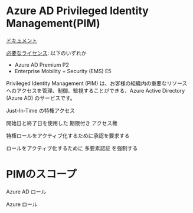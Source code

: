 
# Azure AD Privileged Identity Management(PIM)

[ドキュメント](https://docs.microsoft.com/ja-jp/azure/active-directory/privileged-identity-management/pim-configure)

[必要なライセンス](https://docs.microsoft.com/ja-jp/azure/active-directory/privileged-identity-management/pim-getting-started): 以下のいずれか
- Azure AD Premium P2
- Enterprise Mobility + Security (EMS) E5

Privileged Identity Management (PIM) は、お客様の組織内の重要なリソースへのアクセスを管理、制御、監視することができる、Azure Active Directory (Azure AD) のサービスです。

Just-In-Time の特権アクセス

開始日と終了日を使用した 期限付き アクセス権

特権ロールをアクティブ化するために承認を要求する

ロールをアクティブ化するために 多要素認証 を強制する


# PIMのスコープ

Azure AD ロール

Azure ロール



